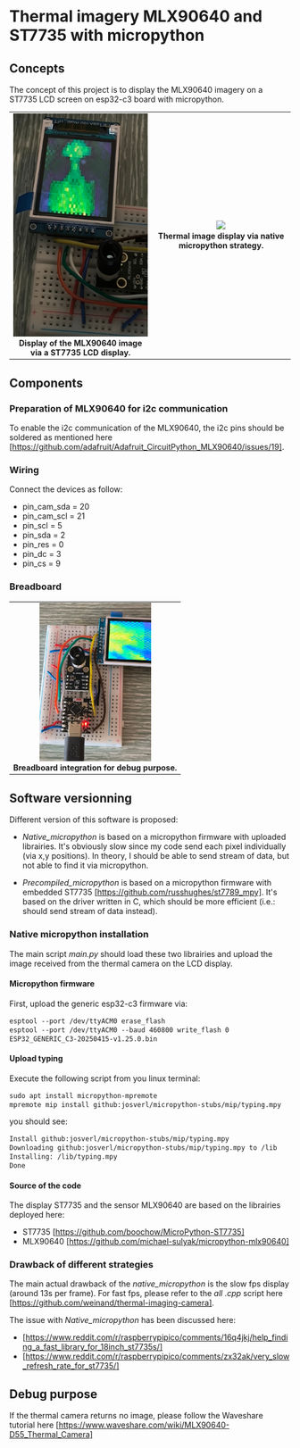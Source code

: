 # Thermal imagery MLX90640 and ST7735 with micropython


## Concepts
The concept of this project is to display the MLX90640 imagery on a ST7735 LCD screen on esp32-c3 board with micropython.


<table align="center">
  <tr>
    <td align="center">
      <img src="Pictures/thermal_display_v01.jpg" height="400"/><br/>
      <b>Display of the MLX90640 image via a ST7735 LCD display.</b>
    </td>
    <td align="center">
      <img src="Pictures/native_micropython_real_time_v01.gif" height="400"/><br/>
      <b>Thermal image display via native micropython strategy.</b>
    </td>
  </tr>
</table>


## Components
### Preparation of MLX90640 for i2c communication
To enable the i2c communication of the MLX90640, the i2c pins should be soldered as mentioned here [https://github.com/adafruit/Adafruit_CircuitPython_MLX90640/issues/19].


### Wiring
Connect the devices as follow:

- pin_cam_sda = 20
- pin_cam_scl = 21
- pin_scl = 5
- pin_sda = 2
- pin_res = 0
- pin_dc  = 3
- pin_cs  = 9


### Breadboard
<table align="center">
  <tr>
    <td align="center">
      <img src="Pictures/breadboard_v01.jpg" width="200"/><br/>
      <b>Breadboard integration for debug purpose.</b>
    </td>
  </tr>
</table>


## Software versionning 
Different version of this software is proposed:

- *Native_micropython* is based on a micropython firmware with uploaded librairies. It's obviously slow since my code send each pixel individually (via x,y positions). In theory, I should be able to send stream of data, but not able to find it via micropython. 

- *Precompiled_micropython* is based on a micropython firmware with embedded ST7735 [https://github.com/russhughes/st7789_mpy]. It's based on the driver written in C, which should be more efficient (i.e.: should send stream of data instead).


### Native micropython installation

The main script *main.py* should load these two librairies and upload the image received from the thermal camera on the LCD display.


#### Micropython firmware
First, upload the generic esp32-c3 firmware via:

```
esptool --port /dev/ttyACM0 erase_flash
esptool --port /dev/ttyACM0 --baud 460800 write_flash 0 ESP32_GENERIC_C3-20250415-v1.25.0.bin
```


#### Upload typing
Execute the following script from you linux terminal:

```
sudo apt install micropython-mpremote
mpremote mip install github:josverl/micropython-stubs/mip/typing.mpy
```

you should see:

```
Install github:josverl/micropython-stubs/mip/typing.mpy
Downloading github:josverl/micropython-stubs/mip/typing.mpy to /lib
Installing: /lib/typing.mpy
Done
```


#### Source of the code
The display ST7735 and the sensor MLX90640 are based on the librairies deployed here:

- ST7735 [https://github.com/boochow/MicroPython-ST7735]
- MLX90640 [https://github.com/michael-sulyak/micropython-mlx90640]



### Drawback of different strategies
The main actual drawback of the *native_micropython* is the slow fps display (around 13s per frame).
For fast fps, please refer to the *all .cpp* script here [https://github.com/weinand/thermal-imaging-camera].

The issue with *Native_micropython* has been discussed here:

- [https://www.reddit.com/r/raspberrypipico/comments/16q4jkj/help_finding_a_fast_library_for_18inch_st7735s/]
- [https://www.reddit.com/r/raspberrypipico/comments/zx32ak/very_slow_refresh_rate_for_st7735/]


## Debug purpose
If the thermal camera returns no image, please follow the Waveshare tutorial here [https://www.waveshare.com/wiki/MLX90640-D55_Thermal_Camera]







